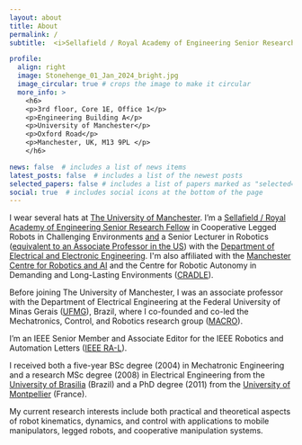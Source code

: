 ```yaml
---
layout: about
title: About
permalink: /
subtitle:  <i>Sellafield / Royal Academy of Engineering Senior Research Fellow </i> ⬦ <i>Senior Lecturer in Robotics</i>

profile:
  align: right
  image: Stonehenge_01_Jan_2024_bright.jpg
  image_circular: true # crops the image to make it circular
  more_info: >
    <h6>
    <p>3rd floor, Core 1E, Office 1</p>
    <p>Engineering Building A</p>
    <p>University of Manchester</p>
    <p>Oxford Road</p>
    <p>Manchester, UK, M13 9PL </p>
    </h6>

news: false  # includes a list of news items
latest_posts: false  # includes a list of the newest posts
selected_papers: false # includes a list of papers marked as "selected={true}"
social: true  # includes social icons at the bottom of the page
---
```


I wear several hats at [The University of Manchester][#2]. I’m a [Sellafield / Royal Academy of Engineering Senior Research Fellow](https://raeng.org.uk/news/academy-announces-latest-research-chairs-and-senior-research-fellows) in Cooperative Legged Robots in Challenging Environments <ins>and</ins> a Senior Lecturer in Robotics ([equivalent to an Associate Professor in the US](https://en.wikipedia.org/wiki/Lecturer)) with the [Department of Electrical and Electronic Engineering][#1]. I'm also affiliated with the [Manchester Centre for Robotics and AI](https://www.robotics.manchester.ac.uk/) and the Centre for Robotic Autonomy in Demanding and Long-Lasting Environments ([CRADLE](https://cradlerobotics.co.uk/)).

Before joining The University of Manchester, I was an associate professor with the Department of Electrical Engineering at the Federal University of Minas Gerais ([UFMG][#3]), Brazil, where I co-founded and co-led the Mechatronics, Control, and Robotics research group ([MACRO][#4]). 

I’m an IEEE Senior Member and Associate Editor for the IEEE Robotics and Automation Letters ([IEEE RA-L](https://www.ieee-ras.org/publications/ra-l)).

I received both a five-year BSc degree (2004) in Mechatronic Engineering and a research MSc degree (2008) in Electrical Engineering from the [University of Brasilia](https://unb.br/) (Brazil) and a PhD degree (2011) from the [University of Montpellier](https://www.umontpellier.fr/en/) (France).

My current research interests include both practical and theoretical aspects of robot kinematics, dynamics, and control with applications to mobile manipulators, legged robots, and cooperative manipulation systems.

[#1]: https://www.eee.manchester.ac.uk/
[#2]: https://www.manchester.ac.uk/
[#3]: https://ufmg.br/
[#4]: https://www.linkedin.com/company/macroufmg/
[#5]: https://bvadorno.github.io/projects/
